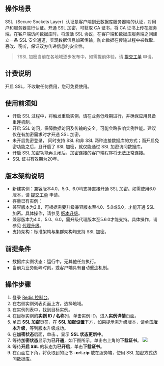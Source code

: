 ## 操作场景
SSL（Secure Sockets Layer）认证是客户端到云数据库服务器端的认证，对用户和服务器进行认证。开通 SSL 加密，可获取 CA 证书，将 CA 证书上传在服务端。在客户端访问数据库时，将激活 SSL 协议，在客户端和数据库服务端之间建立一条 SSL 安全通道，实现数据信息加密传输，防止数据在传输过程中被截取、篡改、窃听，保证双方传递信息的安全性。
>?SSL 加密当前在各地域逐步发布中，如需提前体验，请 [提交工单](https://console.cloud.tencent.com/workorder/category) 申请。

## 计费说明
开启 SSL，不收取任何费用，您可免费使用。

## 使用前须知
- 开启 SSL 过程中，将触发重启实例，请在业务低峰期进行，并确保应用具备重连机制。
- 开启 SSL 访问，保障数据访问及传输的安全，可能会略影响实例性能。建议仅在有加密需求时才开通 SSL 加密。
- 未开启免密登录， 同时支持 SSL 和非 SSL 两种连接数据库的方式；而开启免密功能之后，且开启了 SSL 加密，就仅能通过 SSL 加密访问数据库。 
- 开启 SSL 加密功能再关闭后，加密连接的客户端程序将无法正常连接。
- SSL 证书有效期为20年。

## 版本架构说明
- 新建实例：兼容版本4.0、5.0、6.0均支持直接开通 SSL 加密。如需使用6.0版本，请 [提交工单](https://console.cloud.tencent.com/workorder/category) 申请。
- 存量已有实例：
 - 兼容版本为2.8，可根据需要升级兼容版本至4.0、5.0或6.0，才能开通 SSL 加密。具体操作，请参见 [版本升级](https://cloud.tencent.com/document/product/239/46457)。
 - 兼容版本为4.0、5.0、6.0，需升级代理版本至5.6.0才能支持。具体操作，请参见 [代理升级](https://cloud.tencent.com/document/product/239/74569)。
- 支持架构：标准架构与集群架构均支持 SSL 加密。

## 前提条件
- 数据库实例状态：运行中，无其他任务执行。
- 当前为业务低峰时刻，或客户端具有自动重连机制。

## 操作步骤
1. 登录 [Redis 控制台](https://console.cloud.tencent.com/redis)。
2. 在右侧实例列表页面上方，选择地域。
3. 在实例列表中，找到目标实例。
4. 在目标实例的**实例 ID / 名称**列，单击实例 ID，进入**实例详情**页面。
5. 单击 **SSL 加密**页签，在 **SSL 加密设置**下方，如果提示需升级版本，请单击**版本升级**，等到版本升级成功。
6. 在**加密状态**后面，单击<img src="https://qcloudimg.tencent-cloud.cn/raw/84853fe19aa340a98cc138f8d951ddb9.png" style="zoom: 25%;" />，显示 **SSL 状态更新中**。
7. 等待**加密状态**显示为**已开通**，如下图所示。单击右上角的**下载证书**。
![](https://qcloudimg.tencent-cloud.cn/raw/914e99f788f4755a6ab08f9baf5aaff2.png)
8. 等待**开启 SSL** 的状态为**已开启**，单击**下载证书**。
9. 在页面左下角，将获取到的证书 **-crt.zip** 放在服务端，使用 SSL 加密方式访问数据库。

